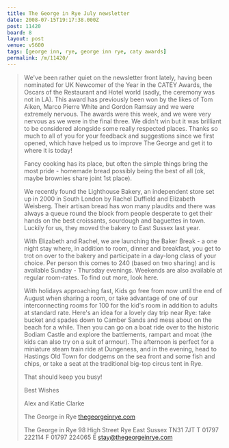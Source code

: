 ```yaml
---
title: The George in Rye July newsletter
date: 2008-07-15T19:17:38.000Z
post: 11420
board: 8
layout: post
venue: v5600
tags: [george inn, rye, george inn rye, caty awards]
permalink: /m/11420/
---
```

<blockquote>We've been rather quiet on the newsletter front lately, having been nominated for UK Newcomer of the Year in the CATEY Awards, the Oscars of the Restaurant and Hotel world (sadly, the ceremony was not in LA). This award has previously been won by the likes of Tom Aiken, Marco Pierre White and Gordon Ramsay and we were extremely nervous. The awards were this week, and we were very nervous as we were in the final three. We didn't win but it was brilliant to be considered alongside some really respected places. Thanks so much to all of you for your feedback and suggestions since we first opened, which have helped us to improve The George and get it to where it is today!

Fancy cooking has its place, but often the simple things bring the most pride - homemade bread possibly being the best of all (ok, maybe brownies share joint 1st place).

We recently found the Lighthouse Bakery, an independent store set up in 2000 in South London by Rachel Duffield and Elizabeth Weisberg. Their artisan bread has won many plaudits and there was always a queue round the block from people desperate to get their hands on the best croissants, sourdough and baguettes in town. Luckily for us, they moved the bakery to East Sussex last year.

With Elizabeth and Rachel, we are launching the Baker Break - a one night stay where, in addition to room, dinner and breakfast, you get to trot on over to the bakery and participate in a day-long class of your choice. Per person this comes to 240 (based on two sharing) and is available Sunday - Thursday evenings. Weekends are also available at regular room-rates. To find out more, look here.

With holidays approaching fast, Kids go free from now until the end of August when sharing a room, or take advantage of one of our interconnecting rooms for 100 for the kid's room in addition to adults at standard rate. Here's an idea for a lovely day trip near Rye: take bucket and spades down to Camber Sands and mess about on the beach for a while. Then you can go on a boat ride over to the historic Bodiam Castle and explore the battlements, rampart and moat (the kids can also try on a suit of armour). The afternoon is perfect for a miniature steam train ride at Dungeness, and in the evening, head to Hastings Old Town for dodgems on the sea front and some fish and chips, or take a seat at the traditional big-top circus tent in Rye.

That should keep you busy!

Best Wishes

Alex and Katie Clarke

The George in Rye
<a href="http://www.thegeorgeinrye.com">thegeorgeinrye.com</a>

The George in Rye 98 High Street Rye East Sussex TN31 7JT T 01797 222114 F 01797 224065 E stay@thegeorgeinrye.com </blockquote>
